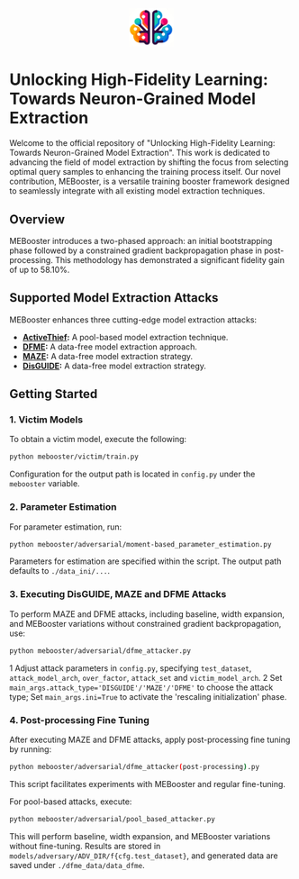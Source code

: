 <p align="center">
  <img src="mebooster.png" width="80" alt="Logo">
</p>

# **Unlocking High-Fidelity Learning: Towards Neuron-Grained Model Extraction**

Welcome to the official repository of "Unlocking High-Fidelity Learning: Towards Neuron-Grained Model Extraction". This work is dedicated to advancing the field of model extraction by shifting the focus from selecting optimal query samples to enhancing the training process itself. Our novel contribution, MEBooster, is a versatile training booster framework designed to seamlessly integrate with all existing model extraction techniques.

## **Overview**

MEBooster introduces a two-phased approach: an initial bootstrapping phase followed by a constrained gradient backpropagation phase in post-processing. This methodology has demonstrated a significant fidelity gain of up to 58.10%.

## **Supported Model Extraction Attacks**

MEBooster enhances three cutting-edge model extraction attacks:

- **[ActiveThief](https://github.com/gopalaniyengar/activethief):** A pool-based model extraction technique.
- **[DFME](https://github.com/cake-lab/datafree-model-extraction):** A data-free model extraction approach.
- **[MAZE](https://github.com/sanjaykariyappa/MAZE):** A data-free model extraction strategy.
- **[DisGUIDE](https://github.com/lin-tan/disguide):** A data-free model extraction strategy.
## **Getting Started**

### 1. Victim Models

To obtain a victim model, execute the following:

```bash
python mebooster/victim/train.py
```

Configuration for the output path is located in `config.py` under the `mebooster` variable.

### 2. Parameter Estimation

For parameter estimation, run:

```bash
python mebooster/adversarial/moment-based_parameter_estimation.py
```

Parameters for estimation are specified within the script. The output path defaults to `./data_ini/...`.

### 3. Executing DisGUIDE, MAZE and DFME Attacks

To perform MAZE and DFME attacks, including baseline, width expansion, and MEBooster variations without constrained gradient backpropagation, use:

```bash
python mebooster/adversarial/dfme_attacker.py
```
1 Adjust attack parameters in `config.py`, specifying `test_dataset`, `attack_model_arch`, `over_factor`, `attack_set` and `victim_model_arch`.
2 Set `main_args.attack_type='DISGUIDE'/'MAZE'/'DFME'` to choose the attack type; Set `main_args.ini=True` to activate the 'rescaling initialization' phase.

### 4. Post-processing Fine Tuning

After executing MAZE and DFME attacks, apply post-processing fine tuning by running:

```bash
python mebooster/adversarial/dfme_attacker(post-processing).py
```

This script facilitates experiments with MEBooster and regular fine-tuning.

For pool-based attacks, execute:

```bash
python mebooster/adversarial/pool_based_attacker.py
```

This will perform baseline, width expansion, and MEBooster variations without fine-tuning. Results are stored in `models/adversary/ADV_DIR/f{cfg.test_dataset}`, and generated data are saved under `./dfme_data/data_dfme`.

